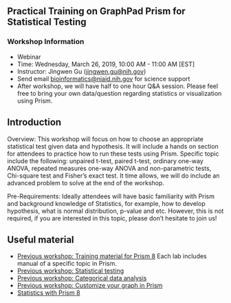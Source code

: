 ## Practical Training on GraphPad Prism for Statistical Testing

### Workshop Information
- Webinar
- Time: Wednesday, March 26, 2019, 10:00 AM - 11:00 AM [EST]
- Instructor: Jingwen Gu (jingwen.gu@nih.gov) 
- Send email bioinformatics@niaid.nih.gov for science support
- After workshop, we will have half to one hour Q&A session. Please feel free to bring your own data/question regarding statistics or visualization using Prism.

## Introduction
Overview: This workshop will focus on how to choose an appropriate statistical test given data and hypothesis. It will include a hands on section for attendees to practice how to run these tests using Prism.
Specific topic include the following: unpaired t-test, paired t-test, ordinary one-way ANOVA, repeated measures one-way ANOVA and non-parametric tests, Chi-square test and Fisher’s exact test. It time allows, we will do include an advanced problem to solve at the end of the workshop.
 
Pre-Requirements: Ideally attendees will have basic familiarity with Prism and background knowledge of Statistics, for example, how to develop hypothesis, what is normal distribution, p-value and etc. However, this is not required, if you are interested in this topic, please don’t hesitate to join us!

## Useful material
- [Previous workshop: Training material for Prism 8](https://github.com/niaid/Prism) Each lab includes manual of a specific topic in Prism.
- [Previous workshop: Statistical testing](https://github.com/niaid/Statistical-Testing) 
- [Previous workshop: Categorical data analysis](https://github.com/niaid/Categorical-data-analysis)
- [Previous workshop: Customize your graph in Prism](https://github.com/niaid/Prism/tree/master/Workshops/Graphs) 
- [Statistics with Prism 8](https://www.graphpad.com/guides/prism/8/statistics/stat_---_statistics_with_prism_6_--.htm)

